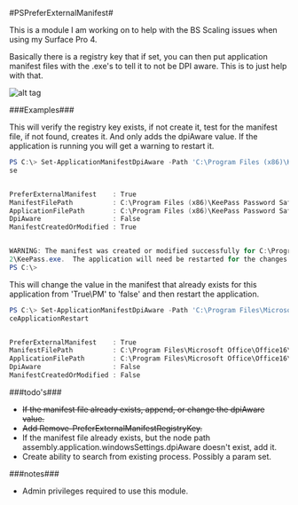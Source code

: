 #PSPreferExternalManifest#

This is a module I am working on to help with the BS Scaling issues when using my Surface Pro 4.

Basically there is a registry key that if set, you can then put application manifest files with the .exe's to tell it to not be DPI aware.  This is to just help with that.


![alt tag](http://dotps1.github.io/PSPreferExternalManifest/Images/keepass.gif)

    
###Examples###

This will verify the registry key exists, if not create it, test for the manifest file, if not found, creates it.
And only adds the dpiAware value.  If the application is running you will get a warning to restart it.
```PowerShell
PS C:\> Set-ApplicationManifestDpiAware -Path 'C:\Program Files (x86)\KeePass Password Safe 2\KeePass.exe' -DpiAware Fal
se


PreferExternalManifest    : True
ManifestFilePath          : C:\Program Files (x86)\KeePass Password Safe 2\KeePass.exe.manifest
ApplicationFilePath       : C:\Program Files (x86)\KeePass Password Safe 2\KeePass.exe
DpiAware                  : False
ManifestCreatedOrModified : True


WARNING: The manifest was created or modified successfully for C:\Program Files (x86)\KeePass Password Safe
2\KeePass.exe.  The application will need be restarted for the changes to take effect.
PS C:\>
```


This will change the value in the manifest that already exists for this application from 'True\PM' to 'false' and then restart the application.
```PowerShell
PS C:\> Set-ApplicationManifestDpiAware -Path 'C:\Program Files\Microsoft Office\Office16\lync.exe' -DpiAware False -For
ceApplicationRestart


PreferExternalManifest    : True
ManifestFilePath          : C:\Program Files\Microsoft Office\Office16\lync.exe.manifest
ApplicationFilePath       : C:\Program Files\Microsoft Office\Office16\lync.exe
DpiAware                  : False
ManifestCreatedOrModified : False
``` 

###todo's###
* ~~If the manifest file already exists, append, or change the dpiAware value.~~
* ~~Add Remove-PreferExternalManifestRegistryKey.~~
* If the manifest file already exists, but the node path assembly.application.windowsSettings.dpiAware doesn't exist, add it.
* Create ability to search from existing process.  Possibly a param set.


###notes###
* Admin privileges required to use this module.
